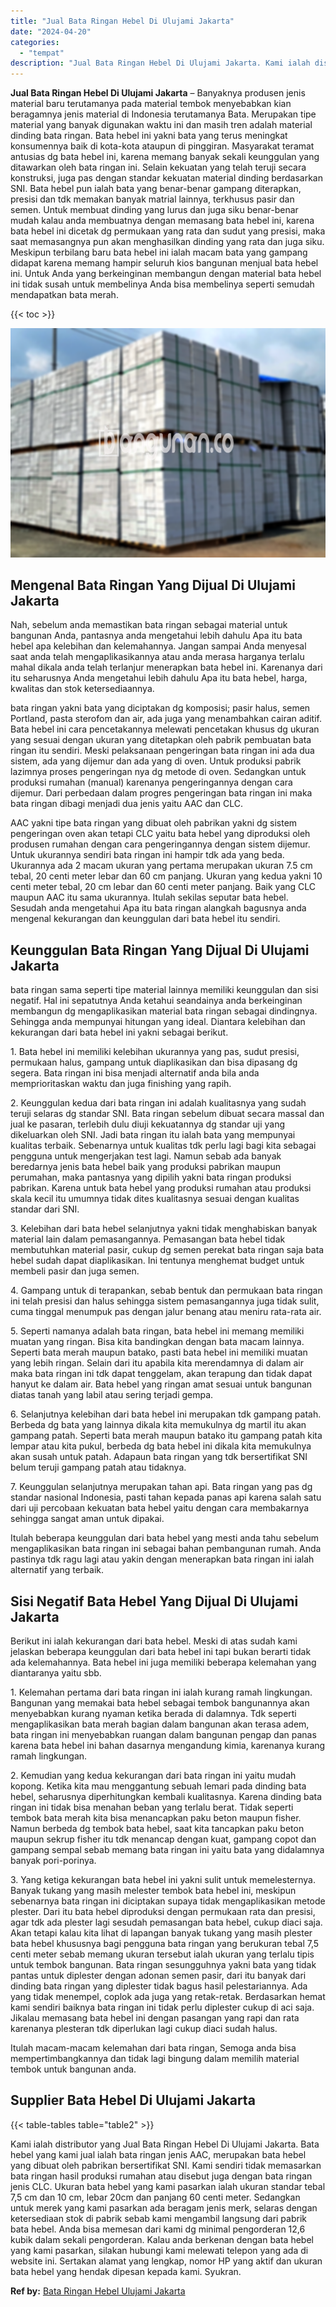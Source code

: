 ```yaml
---
title: "Jual Bata Ringan Hebel Di Ulujami Jakarta"
date: "2024-04-20"
categories: 
  - "tempat"
description: "Jual Bata Ringan Hebel Di Ulujami Jakarta. Kami ialah distributor yang Jual Bata Ringan Hebel Di Ulujami Jakarta. Bata hebel yang kami jual ialah bata ringan..."
---
```


**Jual Bata Ringan Hebel Di Ulujami Jakarta** – Banyaknya produsen jenis material baru terutamanya pada material tembok menyebabkan kian beragamnya jenis material di Indonesia terutamanya Bata. Merupakan tipe material yang banyak digunakan waktu ini dan masih tren adalah material dinding bata ringan. Bata hebel ini yakni bata yang terus meningkat konsumennya baik di kota-kota ataupun di pinggiran. Masyarakat teramat antusias dg bata hebel ini, karena memang banyak sekali keunggulan yang ditawarkan oleh bata ringan ini. Selain kekuatan yang telah teruji secara konstruksi, juga pas dengan standar kekuatan material dinding berdasarkan SNI. Bata hebel pun ialah bata yang benar-benar gampang diterapkan, presisi dan tdk memakan banyak matrial lainnya, terkhusus pasir dan semen. Untuk membuat dinding yang lurus dan juga siku benar-benar mudah kalau anda membuatnya dengan memasang bata hebel ini, karena bata hebel ini dicetak dg permukaan yang rata dan sudut yang presisi, maka saat memasangnya pun akan menghasilkan dinding yang rata dan juga siku. Meskipun terbilang baru bata hebel ini ialah macam bata yang gampang didapat karena memang hampir seluruh kios bangunan menjual bata hebel ini. Untuk Anda yang berkeinginan membangun dengan material bata hebel ini tidak susah untuk membelinya Anda bisa membelinya seperti semudah mendapatkan bata merah.

{{< toc >}}

![Jual Bata Ringan Hebel Di Ulujami Jakarta](/images/jual-hebel-murah-44.png)

## Mengenal Bata Ringan Yang Dijual Di Ulujami Jakarta

Nah, sebelum anda memastikan bata ringan sebagai material untuk bangunan Anda, pantasnya anda mengetahui lebih dahulu Apa itu bata hebel apa kelebihan dan kelemahannya. Jangan sampai Anda menyesal saat anda telah mengaplikasikannya atau anda merasa harganya terlalu mahal dikala anda telah terlanjur menerapkan bata hebel ini. Karenanya dari itu seharusnya Anda mengetahui lebih dahulu Apa itu bata hebel, harga, kwalitas dan stok ketersediaannya.

bata ringan yakni bata yang diciptakan dg komposisi; pasir halus, semen Portland, pasta sterofom dan air, ada juga yang menambahkan cairan aditif. Bata hebel ini cara pencetakannya melewati pencetakan khusus dg ukuran yang sesuai dengan ukuran yang ditetapkan oleh pabrik pembuatan bata ringan itu sendiri. Meski pelaksanaan pengeringan bata ringan ini ada dua sistem, ada yang dijemur dan ada yang di oven. Untuk produksi pabrik lazimnya proses pengeringan nya dg metode di oven. Sedangkan untuk produksi rumahan (manual) karenanya pengeringannya dengan cara dijemur. Dari perbedaan dalam progres pengeringan bata ringan ini maka bata ringan dibagi menjadi dua jenis yaitu AAC dan CLC.

AAC yakni tipe bata ringan yang dibuat oleh pabrikan yakni dg sistem pengeringan oven akan tetapi CLC yaitu bata hebel yang diproduksi oleh produsen rumahan dengan cara pengeringannya dengan sistem dijemur. Untuk ukurannya sendiri bata ringan ini hampir tdk ada yang beda. Ukurannya ada 2 macam ukuran yang pertama merupakan ukuran 7.5 cm tebal, 20 centi meter lebar dan 60 cm panjang. Ukuran yang kedua yakni 10 centi meter tebal, 20 cm lebar dan 60 centi meter panjang. Baik yang CLC maupun AAC itu sama ukurannya. Itulah sekilas seputar bata hebel. Sesudah anda mengetahui Apa itu bata ringan alangkah bagusnya anda mengenal kekurangan dan keunggulan dari bata hebel itu sendiri.

## Keunggulan Bata Ringan Yang Dijual Di Ulujami Jakarta

bata ringan sama seperti tipe material lainnya memiliki keunggulan dan sisi negatif. Hal ini sepatutnya Anda ketahui seandainya anda berkeinginan membangun dg mengaplikasikan material bata ringan sebagai dindingnya. Sehingga anda mempunyai hitungan yang ideal. Diantara kelebihan dan kekurangan dari bata hebel ini yakni sebagai berikut.

1\. Bata hebel ini memiliki kelebihan ukurannya yang pas, sudut presisi, permukaan halus, gampang untuk diaplikasikan dan bisa dipasang dg segera. Bata ringan ini bisa menjadi alternatif anda bila anda memprioritaskan waktu dan juga finishing yang rapih.

2\. Keunggulan kedua dari bata ringan ini adalah kualitasnya yang sudah teruji selaras dg standar SNI. Bata ringan sebelum dibuat secara massal dan jual ke pasaran, terlebih dulu diuji kekuatannya dg standar uji yang dikeluarkan oleh SNI. Jadi bata ringan itu ialah bata yang mempunyai kualitas terbaik. Sebenarnya untuk kualitas tdk perlu lagi bagi kita sebagai pengguna untuk mengerjakan test lagi. Namun sebab ada banyak beredarnya jenis bata hebel baik yang produksi pabrikan maupun perumahan, maka pantasnya yang dipilih yakni bata ringan produksi pabrikan. Karena untuk bata hebel yang produksi rumahan atau produksi skala kecil itu umumnya tidak dites kualitasnya sesuai dengan kualitas standar dari SNI.

3\. Kelebihan dari bata hebel selanjutnya yakni tidak menghabiskan banyak material lain dalam pemasangannya. Pemasangan bata hebel tidak membutuhkan material pasir, cukup dg semen perekat bata ringan saja bata hebel sudah dapat diaplikasikan. Ini tentunya menghemat budget untuk membeli pasir dan juga semen.

4\. Gampang untuk di terapankan, sebab bentuk dan permukaan bata ringan ini telah presisi dan halus sehingga sistem pemasangannya juga tidak sulit, cuma tinggal menumpuk pas dengan jalur benang atau meniru rata-rata air.

5\. Seperti namanya adalah bata ringan, bata hebel ini memang memiliki muatan yang ringan. Bisa kita bandingkan dengan bata macam lainnya. Seperti bata merah maupun batako, pasti bata hebel ini memiliki muatan yang lebih ringan. Selain dari itu apabila kita merendamnya di dalam air maka bata ringan ini tdk dapat tenggelam, akan terapung dan tidak dapat hanyut ke dalam air. Bata hebel yang ringan amat sesuai untuk bangunan diatas tanah yang labil atau sering terjadi gempa.

6\. Selanjutnya kelebihan dari bata hebel ini merupakan tdk gampang patah. Berbeda dg bata yang lainnya dikala kita memukulnya dg martil itu akan gampang patah. Seperti bata merah maupun batako itu gampang patah kita lempar atau kita pukul, berbeda dg bata hebel ini dikala kita memukulnya akan susah untuk patah. Adapaun bata ringan yang tdk bersertifikat SNI belum teruji gampang patah atau tidaknya.

7\. Keunggulan selanjutnya merupakan tahan api. Bata ringan yang pas dg standar nasional Indonesia, pasti tahan kepada panas api karena salah satu dari uji percobaan kekuatan bata hebel yaitu dengan cara membakarnya sehingga sangat aman untuk dipakai.

Itulah beberapa keunggulan dari bata hebel yang mesti anda tahu sebelum mengaplikasikan bata ringan ini sebagai bahan pembangunan rumah. Anda pastinya tdk ragu lagi atau yakin dengan menerapkan bata ringan ini ialah alternatif yang terbaik.

## Sisi Negatif Bata Hebel Yang Dijual Di Ulujami Jakarta

Berikut ini ialah kekurangan dari bata hebel. Meski di atas sudah kami jelaskan beberapa keunggulan dari bata hebel ini tapi bukan berarti tidak ada kelemahannya. Bata hebel ini juga memiliki beberapa kelemahan yang diantaranya yaitu sbb.

1\. Kelemahan pertama dari bata ringan ini ialah kurang ramah lingkungan. Bangunan yang memakai bata hebel sebagai tembok bangunannya akan menyebabkan kurang nyaman ketika berada di dalamnya. Tdk seperti mengaplikasikan bata merah bagian dalam bangunan akan terasa adem, bata ringan ini menyebabkan ruangan dalam bangunan pengap dan panas karena bata hebel ini bahan dasarnya mengandung kimia, karenanya kurang ramah lingkungan.

2\. Kemudian yang kedua kekurangan dari bata ringan ini yaitu mudah kopong. Ketika kita mau menggantung sebuah lemari pada dinding bata hebel, seharusnya diperhitungkan kembali kualitasnya. Karena dinding bata ringan ini tidak bisa menahan beban yang terlalu berat. Tidak seperti tembok bata merah kita bisa menancapkan paku beton maupun fisher. Namun berbeda dg tembok bata hebel, saat kita tancapkan paku beton maupun sekrup fisher itu tdk menancap dengan kuat, gampang copot dan gampang sempal sebab memang bata ringan ini yaitu bata yang didalamnya banyak pori-porinya.

3\. Yang ketiga kekurangan bata hebel ini yakni sulit untuk memelesternya. Banyak tukang yang masih melester tembok bata hebel ini, meskipun sebenarnya bata ringan ini diciptakan supaya tidak mengaplikasikan metode plester. Dari itu bata hebel diproduksi dengan permukaan rata dan presisi, agar tdk ada plester lagi sesudah pemasangan bata hebel, cukup diaci saja. Akan tetapi kalau kita lihat di lapangan banyak tukang yang masih plester bata hebel khususnya bagi pengguna bata ringan yang berukuran tebal 7,5 centi meter sebab memang ukuran tersebut ialah ukuran yang terlalu tipis untuk tembok bangunan. Bata ringan sesungguhnya yakni bata yang tidak pantas untuk diplester dengan adonan semen pasir, dari itu banyak dari dinding bata ringan yang diplester tidak bagus hasil pelestariannya. Ada yang tidak menempel, coplok ada juga yang retak-retak. Berdasarkan hemat kami sendiri baiknya bata ringan ini tidak perlu diplester cukup di aci saja. Jikalau memasang bata hebel ini dengan pasangan yang rapi dan rata karenanya plesteran tdk diperlukan lagi cukup diaci sudah halus.

Itulah macam-macam kelemahan dari bata ringan, Semoga anda bisa mempertimbangkannya dan tidak lagi bingung dalam memilih material tembok untuk bangunan anda.

## Supplier Bata Hebel Di Ulujami Jakarta

{{< table-tables table="table2" >}}

Kami ialah distributor yang Jual Bata Ringan Hebel Di Ulujami Jakarta. Bata hebel yang kami jual ialah bata ringan jenis AAC, merupakan bata hebel yang dibuat oleh pabrikan bersertifikat SNI. Kami sendiri tidak memasarkan bata ringan hasil produksi rumahan atau disebut juga dengan bata ringan jenis CLC. Ukuran bata hebel yang kami pasarkan ialah ukuran standar tebal 7,5 cm dan 10 cm, lebar 20cm dan panjang 60 centi meter. Sedangkan untuk merek yang kami pasarkan ada beragam jenis merk, selaras dengan ketersediaan stok di pabrik sebab kami mengambil langsung dari pabrik bata hebel. Anda bisa memesan dari kami dg minimal pengorderan 12,6 kubik dalam sekali pengorderan. Kalau anda berkenan dengan bata hebel yang kami pasarkan, silakan hubungi kami melewati telepon yang ada di website ini. Sertakan alamat yang lengkap, nomor HP yang aktif dan ukuran bata hebel yang hendak dipesan kepada kami. Syukran.

**Ref by:** [Bata Ringan Hebel Ulujami Jakarta](https://id.wikipedia.org/wiki/Bata)
